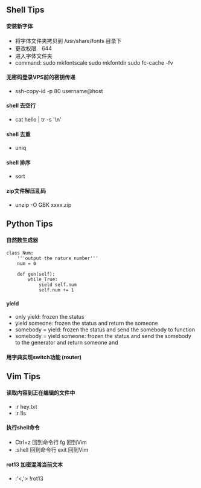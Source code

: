 ## Shell Tips

#### 安装新字体

- 将字体文件夹拷贝到 /usr/share/fonts 目录下
- 更改权限　644
- 进入字体文件夹
- command:
    sudo mkfontscale
    sudo mkfontdir
    sudo fc-cache -fv
    
#### 无密码登录VPS前的密钥传递
- ssh-copy-id -p 80 username@host

#### shell 去空行
- cat hello | tr -s '\n'

#### shell 去重
- uniq

#### shell 排序
- sort

#### zip文件解压乱码
- unzip -O GBK xxxx.zip

## Python Tips

#### 自然数生成器

    class Num:
        '''output the nature number'''
        num = 0
        
        def gen(self):
            while True:
                yield self.num
                self.num += 1
                
#### yield

- only yield: frozen the status
- yield someone: frozen the status and return the someone
- somebody = yield: frozen the status and send the somebody to function
- somebody = yield someone: frozen the status and send the somebody to the generator and return someone and 

#### 用字典实现switch功能 (router)

## Vim Tips

#### 读取内容到正在编辑的文件中
- :r hey.txt
- :r !ls

#### 执行shell命令
- Ctrl+z 回到命令行 fg 回到Vim
- :shell 回到命令行 exit 回到Vim

#### rot13 加密混淆当前文本
- :'<,'> !rot13

